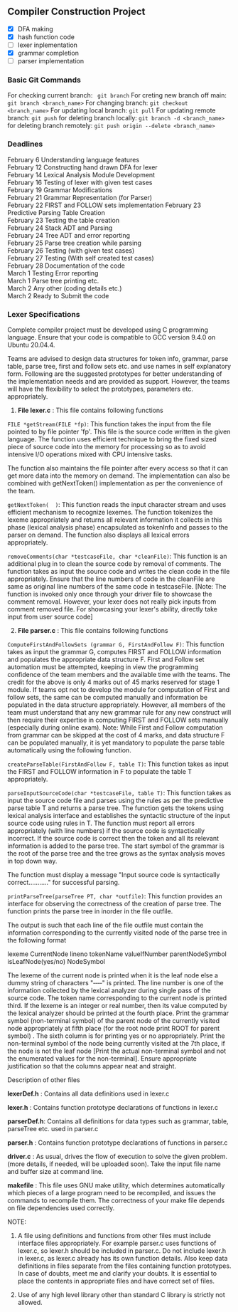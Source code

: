 ## Compiler Construction Project


- [x] DFA making
- [x] hash function code
- [ ] lexer inplementation
- [x] grammar completion
- [ ] parser implementation

### Basic Git Commands ###

For checking current branch: ` git branch`
For creting new branch off main: `git branch <branch_name>`
For changing branch: `git checkout <branch_name>`
For updating local branch:  `git pull`
For updating remote branch: `git push`
for deleting branch locally: `git branch -d <branch_name>`
for deleting branch remotely: `git push origin --delete <branch_name>`

### Deadlines ###

February 6      Understanding language features            
February 12     Constructing hand drawn DFA for lexer    
February 14     Lexical Analysis Module Development     
February 16     Testing of lexer with given test cases        
February 19     Grammar Modifications                            
February 21     Grammar Representation (for Parser)       
February 22     FIRST and FOLLOW sets implementation
February 23     Predictive Parsing Table Creation             
February 23     Testing the table creation                         
February 24     Stack ADT and Parsing                              
February 24     Tree ADT and error reporting                    
February 25     Parse tree creation while parsing              
February 26     Testing (with given test cases)     
February 27     Testing (With self created test cases)        
February 28     Documentation of the code                     
March 1         Testing Error reporting                                
March 1         Parse tree printing etc.                               
March 2         Any other (coding details etc.)                  
March 2         Ready to Submit the code                    

### Lexer Specifications

	
Complete compiler project must be developed using C programming language. Ensure that your code is compatible to GCC version 9.4.0  on Ubuntu 20.04.4. 

Teams are advised to design data structures for token info, grammar, parse table, parse tree, first and follow sets etc. and use names in self explanatory form. Following are the suggested prototypes for better understanding of the implementation needs and are provided as support. However, the teams will have the flexibility to select the prototypes, parameters etc. appropriately. 

1. **File lexer.c** : This file contains following functions

`FILE *getStream(FILE *fp)`: This function takes the input from the file pointed to by file pointer 'fp'. This file is the source code written in the given language. The function uses efficient technique to bring the fixed sized piece of source code into the memory for processing so as to avoid intensive I/O operations mixed with CPU intensive tasks. 

The function also maintains the file pointer after every access so that it can get more data into the memory on demand. The implementation can also be combined with getNextToken() implementation as per the convenience of the team.

`getNextToken(  )`: This function reads the input character stream and uses efficient mechanism to recognize lexemes. The function tokenizes the lexeme appropriately and returns all relevant information it collects in this phase (lexical analysis phase) encapsulated as tokenInfo and passes to the parser on demand. The function also displays all lexical errors appropriately.

`removeComments(char *testcaseFile, char *cleanFile)`: This function is an additional plug in to clean the source code by removal of comments. The function takes as input the source code and writes the clean code in the file appropriately. Ensure that the line numbers of code in the cleanFile are same as original line numbers of the same code in testcaseFile. [Note: The function is invoked only once through your driver file to showcase the comment removal. However, your lexer does not really pick inputs from comment removed file. For showcasing your lexer's ability, directly take input from user source code]

2. **File parser.c** : This file contains following functions

`ComputeFirstAndFollowSets (grammar G, FirstAndFollow F)`: This function takes as input the grammar G, computes FIRST and FOLLOW information and populates the appropriate data structure F. First and Follow set automation must be attempted, keeping in view the programming confidence of the team members and the available time with the teams. The credit for the above is only 4 marks out of 45 marks reserved for stage 1 module. If teams opt not to develop the module for computation of First and follow sets, the same can be computed manually and information be populated in the data structure appropriately. However, all members of the team must understand that any new grammar rule for any new construct will then require their expertise in computing FIRST and FOLLOW sets manually (especially during online exam). Note: While First and Follow computation from grammar can be skipped at the cost of 4 marks, and data structure F can be populated manually, it is yet mandatory to populate the parse table automatically using the following function.

`createParseTable(FirstAndFollow F, table T)`: This function takes as input the FIRST and FOLLOW information in F to populate the table T appropriately. 

`parseInputSourceCode(char *testcaseFile, table T)`: This function takes as input the source code file and parses using the rules as per the predictive parse table T and returns a parse tree. The function gets the tokens using lexical analysis interface and establishes the syntactic structure of the input source code using rules in T. The function must report all errors appropriately (with line numbers) if the source code is syntactically incorrect. If the source code is correct then the token and all its relevant information is added to the parse tree. The start symbol of the grammar is the root of the parse tree and the tree grows as the syntax analysis moves in top down way.

The function must display a message "Input source code is syntactically correct..........." for successful parsing. 

`printParseTree(parseTree PT, char *outfile)`: This function provides an interface for observing the correctness of the creation of parse tree. The function prints the parse tree in inorder in the file outfile.

The output is such that each line of the file outfile must contain the information corresponding to the currently visited node of the parse tree in the following format

lexeme CurrentNode lineno tokenName valueIfNumber  parentNodeSymbol isLeafNode(yes/no) NodeSymbol

The lexeme of the current node is printed when it is the leaf node else a dummy string of characters "‐‐‐‐" is printed. The line number is one of the information collected by the lexical analyzer during single pass of the source code. The token name corresponding to the current node is printed third. If the lexeme is an integer or real number, then its value computed by the lexical analyzer should be printed at the fourth place. Print the grammar symbol (non-terminal symbol) of the parent node of the currently visited node appropriately at fifth place (for the root node print ROOT for parent symbol) . The sixth column is for printing yes or no appropriately. Print the non-terminal symbol of the node being currently visited at the 7th place, if the node is not the leaf node [Print the actual non-terminal symbol and not the enumerated values for the non-terminal]. Ensure appropriate justification so that the columns appear neat and straight. 

Description of other files

**lexerDef.h** : Contains all data definitions used in lexer.c

**lexer.h** : Contains function prototype declarations of functions in lexer.c

**parserDef.h**: Contains all definitions for data types such as grammar, table, parseTree etc. used in parser.c

**parser.h** : Contains function prototype declarations of functions in parser.c

**driver.c** : As usual, drives the flow of execution to solve the given problem. (more details, if needed, will be uploaded soon). Take the input file name and buffer size at command line.

**makefile** : This file uses GNU make utility, which determines automatically which pieces of a large program need to be recompiled, and issues the commands to recompile them. The correctness of your make file depends on file dependencies used correctly.

NOTE:

1. A file using definitions and functions from other files must include interface files appropriately. For example parser.c uses functions of lexer.c, so lexer.h should be included in parser.c. Do not include lexer.h in lexer.c, as lexer.c already has its own function details. Also keep data definitions in files separate from the files containing function prototypes. In case of doubts, meet me and clarify your doubts. It is essential to place the contents in appropriate files and have correct set of files.

2. Use of any high level library other than standard C library is strictly not allowed.
